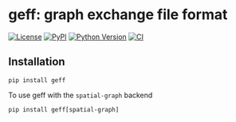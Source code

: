 # geff: graph exchange file format

[![License](https://img.shields.io/pypi/l/geff.svg?color=green)](https://github.com/funkelab/geff/raw/main/LICENSE)
[![PyPI](https://img.shields.io/pypi/v/geff.svg?color=green)](https://pypi.org/project/geff)
[![Python Version](https://img.shields.io/pypi/pyversions/geff.svg?color=green)](https://python.org)
[![CI](https://github.com/funkelab/geff/actions/workflows/ci.yml/badge.svg)](https://github.com/funkelab/geff/actions/workflows/ci.yml)

## Installation

```
pip install geff
```

To use geff with the `spatial-graph` backend
```
pip install geff[spatial-graph]
```

